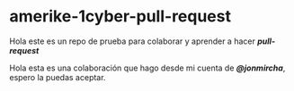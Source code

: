 # amerike-1cyber-pull-request

Hola este es un repo de prueba para colaborar y aprender a hacer _**pull-request**_

Hola esta es una colaboración que hago desde mi cuenta de _**@jonmircha**_, espero la puedas aceptar.
